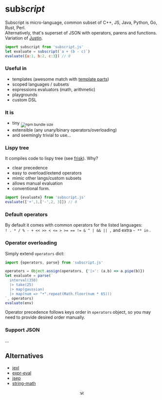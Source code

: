 # sub͘<em>script</em> <!--<sub>SUB͘<em>SCRIPT</em></sub>-->

Subscript is micro-language, common subset of C++, JS, Java, Python, Go, Rust, Perl.<br/>
Alternatively, that's superset of JSON with operators, parens and functions. Variation of [Justin](https://github.com/endojs/Jessie/issues/66).

```js
import subscript from 'subscript.js'
let evaluate = subscript(`a + (b - c)`)
evaluate({a:1, b:2, c:3}) // 0
```

### Useful in
* templates (awesome match with [template parts](https://github.com/github/template-parts))
* scoped languages / subsets
* expressions evaluators (math, arithmetic)
* playgrounds
* custom DSL

### It is 
* tiny <sub>![npm bundle size](https://img.shields.io/bundlephobia/minzip/subscript?color=brightgreen&label=gzip)</sub>
* extensible (any unary/binary operators/overloading)
* and seemingly trivial to use...

### Lispy tree

It compiles code to lispy tree (see [frisk](https://npmjs.com/frisk)). Why?

+ clear precedence
+ easy to overload/extend operators
+ mimic other langs/custom subsets
+ allows manual evaluation
+ conventional form.

```js
import {evaluate} from 'subscript.js'
evaluate(['+',1,['-',2, 3]]) // 0
```

### Default operators

By default it comes with common operators for the listed languages:<br/> `! . * / % - + << >> < <= > >= == != & ^ | && || ,` and extra `~ ** in`
.
<!--
Op | Meaning
---|---
`!` | Negate
`~` | Inverse
`.` | Property
`**` | Power
`*` | Multiply
`/` | Divide
`%` | Module
`-` | Subtract
`+` | Add
`<<` | Left shift
`>>` | Right shift
`<` | Less
`<=` | Less or equal
`>` | Greater
`>=` | Greater or equal
`in` | 
`==` | Equal
`!=` | Not equal
`&` | Binary and
`^` | Binary xor
`|` | Binary or
`&&` | And
`||` | Or
`,` | Sequence
-->

### Operator overloading

Simply extend `operators` dict:

```js
import {operators, parse} from 'subscript.js'

operators = Object.assign(operators, {'|>': (a,b) => a.pipe(b)})
let evaluate = parse(`
  interval(350)
  |> take(25)
  |> map(gaussian)
  |> map(num => "•".repeat(Math.floor(num * 65)))
`, operators)
evaluate(env)
```

Operator precedence follows keys order in `operators` object, so you may need to provide desired order manually.

### Support JSON

...

## Alternatives

* [jexl](https://github.com/TomFrost/Jexl)
* [expr-eval](https://github.com/silentmatt/expr-eval)
* [jsep](https://github.com/EricSmekens/jsep)
* [string-math](https://github.com/devrafalko/string-math)


<p align=center>🕉</p>
